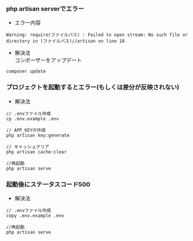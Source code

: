 ### php artisan serverでエラー
- エラー内容  
```
Warning: require(ファイルパス) : Failed to open stream: No such file or directory in (ファイルパス)//artisan on line 18
```

- 解決法  
コンポーザーをアップデート 
```
composer update
```

### プロジェクトを起動するとエラー(もしくは差分が反映されない)  
- 解決法  

```
// .envファイル作成
cp .env.example .env

// APP_KEYの作成
php artisan key:generate

// キャッシュクリア
php artisan cache:clear

//再起動
php artisan serve
```

### 起動後にステータスコード500  
- 解決法  
```
// .envファイル作成
copy .env.example .env

//再起動
php artisan serve
```